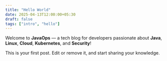 ```yaml
---
title: "Hello World"
date: 2025-04-13T12:00:00+05:30
draft: false
tags: ["intro", "hello"]
---
```


Welcome to **JavaOps** — a tech blog for developers passionate about **Java**, **Linux**, **Cloud**, **Kubernetes**, and **Security**!

This is your first post. Edit or remove it, and start sharing your knowledge.
